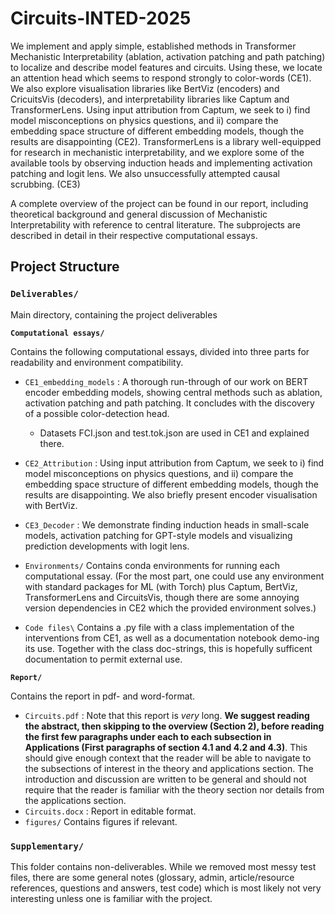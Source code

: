 # Circuits-INTED-2025

We implement and apply simple, established methods in Transformer Mechanistic Interpretability (ablation, activation patching and path patching) to localize and describe model features and circuits. Using these, we locate an attention head which seems to respond strongly to color-words (CE1). We also explore visualisation libraries like BertViz (encoders) and CricuitsVis (decoders), and interpretability libraries like Captum and TransformerLens. Using input attribution from Captum, we seek to i) find model misconceptions on physics questions, and ii) compare the embedding space structure of different embedding models, though the results are disappointing (CE2). TransformerLens is a library well-equipped for research in mechanistic interpretability, and we explore some of the available tools by observing induction heads and implementing activation patching and logit lens. We also unsuccessfully attempted causal scrubbing. (CE3)

A complete overview of the project can be found in our report, including theoretical background and general discussion of Mechanistic Interpretability with reference to central literature. The subprojects are described in detail in their respective computational essays. 


## Project Structure

### `Deliverables/`
Main directory, containing the project deliverables
    
**`Computational essays/`**

Contains the following computational essays, divided into three parts for readability and environment compatibility.
    
- `CE1_embedding_models` : A thorough run-through of our work on BERT encoder embedding models, showing central methods such as ablation, activation patching and path patching. It concludes with the discovery of a possible color-detection head.
    - Datasets FCI.json and test.tok.json are used in CE1 and explained there.
- `CE2_Attribution` : Using input attribution from Captum, we seek to i) find model misconceptions on physics questions, and ii) compare the embedding space structure of different embedding models, though the results are disappointing. We also briefly present encoder visualisation with BertViz.
- `CE3_Decoder` : We demonstrate finding induction heads in small-scale models, activation patching for GPT-style models and visualizing prediction developments with logit lens. 

- `Environments/`
    Contains conda environments for running each computational essay. (For the most part, one could use any environment with standard packages for ML (with Torch) plus Captum, BertViz, TransformerLens and CircuitsVis, though there are some annoying version dependencies in CE2 which the provided environment solves.)

- `Code files\` 
    Contains a .py file with a class implementation of the interventions from CE1, as well as a documentation notebook demo-ing its use. Together with the class doc-strings, this is hopefully sufficent documentation to permit external use.


**`Report/`**

Contains the report in pdf- and word-format.
- `Circuits.pdf` : Note that this report is *very* long. **We suggest reading the abstract, then skipping to the overview (Section 2), before reading the first few paragraphs under each to each subsection in Applications (First paragraphs of section 4.1 and 4.2 and 4.3)**. This should give enough context that the reader will be able to navigate to the subsections of interest in the theory and applications section. The introduction and discussion are written to be general and should not require that the reader is familiar with the theory section nor details from the applications section.
- `Circuits.docx` : Report in editable format.
- `figures/`
Contains figures if relevant.


### `Supplementary/`
This folder contains non-deliverables. While we removed most messy test files, there are some general notes (glossary, admin, article/resource references, questions and answers, test code) which is most likely not very interesting unless one is familiar with the project.